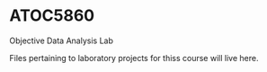# ATOC5860
Objective Data Analysis Lab

Files pertaining to laboratory projects for thiss course will live here.
